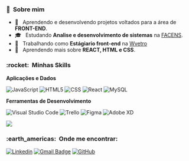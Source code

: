 <h3> 🚀 &nbsp;Sobre mim </h3>



- 🤔 &nbsp; Aprendendo e desenvolvendo projetos voltados para a área de **FRONT-END**.
- 🎓 &nbsp; Estudando **Analise e desenvolvimento de sistemas** na <a href="link da sua faculdade">FACENS</a>.
- 💼 &nbsp; Trabalhando como **Estágiario front-end** na <a href="wvetro.com.br">Wvetro</a>
- 🌱 &nbsp; Aprendendo mais sobre **REACT, HTML e CSS**.



<h3> :rocket: &nbsp;Minhas Skills </h3>

**Aplicações e Dados**

  ![JavaScript](https://img.shields.io/badge/-JavaScript-333333?style=flat&logo=javascript)
  ![HTML5](https://img.shields.io/badge/-HTML5-333333?style=flat&logo=HTML5)
  ![CSS](https://img.shields.io/badge/-CSS-333333?style=flat&logo=CSS3&logoColor=1572B6)
  ![React](https://img.shields.io/badge/-React-333333?style=flat&logo=react)
  ![MySQL](https://img.shields.io/badge/-MySQL-333333?style=flat&logo=mysql)
  
**Ferramentas de Desenvolvimento**

![Visual Studio Code](https://img.shields.io/badge/-Visual%20Studio%20Code-333333?style=flat&logo=visual-studio-code&logoColor=007ACC)
![Trello](https://img.shields.io/badge/-Trello-333333?style=flat&logo=trello&logoColor=007ACC)
![Figma](https://img.shields.io/badge/-Figma-333333?style=flat&logo=figma&logoColor=007ACC)
![Adobe XD](https://img.shields.io/badge/-Adobe%20XD-333333?style=flat&logo=adobe-xd&logoColor=007ACC)

<img src='https://github-readme-stats.vercel.app/api?username=jramoss02&theme=dark&show_icons=true)](https://github.com/anuraghazra/github-readme-stats'>

<h3> :earth_americas: &nbsp;Onde me encontrar: </h3> 

[![Linkedin](https://img.shields.io/badge/-José%20Ramos-blue?style=flat-square&logo=Linkedin&logoColor=white&link=https://www.linkedin.com/in/josé-roberto-ramos/)](https://www.linkedin.com/in/josé-roberto-ramos)
[![Gmail Badge](https://img.shields.io/badge/-02.jrsramos%40gmail.com-006bed?style=flat-square&logo=Gmail&logoColor=white&link=mailto:02.jrsramos@gmail.com)](mailto:02.jrsramos@gmail.com)
[![GitHub]( https://img.shields.io/github/followers/VanessaSwerts?label=follow&style=social)](https://github.com/jramoss02)
